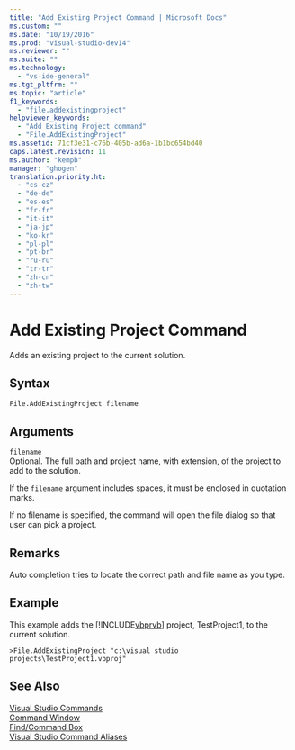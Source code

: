 ```yaml
---
title: "Add Existing Project Command | Microsoft Docs"
ms.custom: ""
ms.date: "10/19/2016"
ms.prod: "visual-studio-dev14"
ms.reviewer: ""
ms.suite: ""
ms.technology: 
  - "vs-ide-general"
ms.tgt_pltfrm: ""
ms.topic: "article"
f1_keywords: 
  - "file.addexistingproject"
helpviewer_keywords: 
  - "Add Existing Project command"
  - "File.AddExistingProject"
ms.assetid: 71cf3e31-c76b-405b-ad6a-1b1bc654bd40
caps.latest.revision: 11
ms.author: "kempb"
manager: "ghogen"
translation.priority.ht: 
  - "cs-cz"
  - "de-de"
  - "es-es"
  - "fr-fr"
  - "it-it"
  - "ja-jp"
  - "ko-kr"
  - "pl-pl"
  - "pt-br"
  - "ru-ru"
  - "tr-tr"
  - "zh-cn"
  - "zh-tw"
---
```

# Add Existing Project Command
Adds an existing project to the current solution.  
  
## Syntax  
  
```  
File.AddExistingProject filename  
```  
  
## Arguments  
 `filename`  
 Optional. The full path and project name, with extension, of the project to add to the solution.  
  
 If the `filename` argument includes spaces, it must be enclosed in quotation marks.  
  
 If no filename is specified, the command will open the file dialog so that user can pick a project.  
  
## Remarks  
 Auto completion tries to locate the correct path and file name as you type.  
  
## Example  
 This example adds the [!INCLUDE[vbprvb](../code-quality/includes/vbprvb_md.md)] project, TestProject1, to the current solution.  
  
```  
>File.AddExistingProject "c:\visual studio projects\TestProject1.vbproj"  
```  
  
## See Also  
 [Visual Studio Commands](../reference/visual-studio-commands.md)   
 [Command Window](../reference/command-window.md)   
 [Find/Command Box](../ide/find-command-box.md)   
 [Visual Studio Command Aliases](../reference/visual-studio-command-aliases.md)